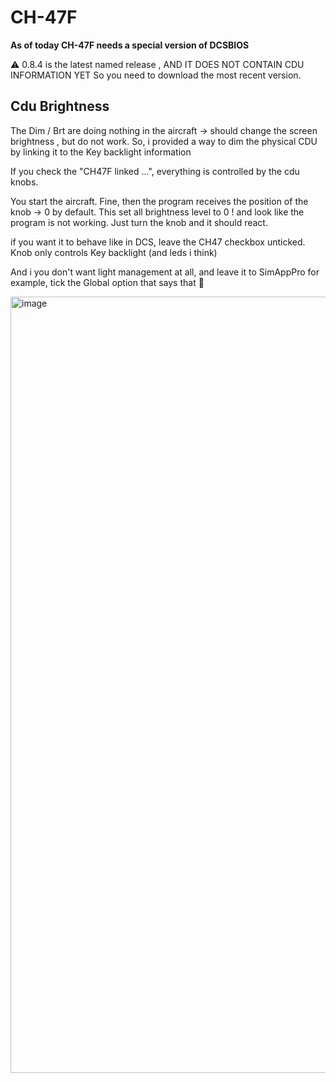 # CH-47F

**As of today CH-47F needs a special version of DCSBIOS** 

⚠️ 0.8.4 is the latest named release , AND IT DOES NOT CONTAIN CDU INFORMATION YET 
So you need to download the most recent version. 

## Cdu Brightness 

The Dim / Brt are doing nothing in the aircraft -> should change the screen brightness , but do not work. 
So, i provided a way to dim the physical CDU by linking it to the Key backlight information 

If you check the "CH47F linked ...", everything is controlled by the cdu knobs. 

You start the aircraft. Fine, then the program receives the position of the knob -> 0 by default.
This set all brightness level to 0 ! and look like the program is not working.
Just turn the knob and it should react.

if you want it to behave like in DCS, leave the CH47 checkbox unticked.
Knob only controls Key backlight (and leds i think) 

And i you don't want light management at all, and leave it to SimAppPro for example, tick the Global option that says that 🙂

<img width="2103" height="1242" alt="image" src="https://github.com/user-attachments/assets/2ff01622-d4da-43ef-87ec-fac9aa7bdb22" />
